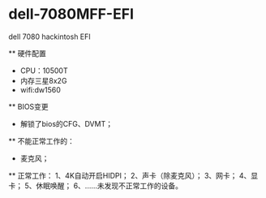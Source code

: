 # dell-7080MFF-EFI
dell 7080 hackintosh EFI

** 硬件配置
* CPU：10500T
* 内存三星8x2G
* wifi:dw1560

** BIOS变更
* 解锁了bios的CFG、DVMT；


** 不能正常工作的：
* 麦克风；

** 正常工作：
1、4K自动开启HIDPI；
2、声卡（除麦克风）；
3、网卡；
4、显卡；
5、休眠唤醒；
6、......未发现不正常工作的设备。
